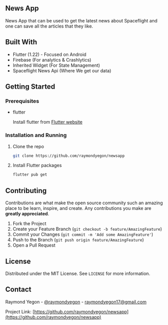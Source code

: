 ## **News App**

News App that can be used to get the latest news about Spaceflight and one can save all the articles that they like. 

## Built With
* Flutter (1.22) - Focused on Android
* Firebase (For analytics & Crashlytics)
* Inherited Widget (For State Management)
* Spaceflight News Api (Where We get our data)


## Getting Started
### Prerequisites
* flutter
  
  Install flutter from [Flutter website](https://flutter.dev)   

### Installation and Running
1. Clone the repo
   ```sh
   git clone https://github.com/raymondyegon/newsapp
   ```
2. Install Flutter packages
    ```sh
    flutter pub get
    ```


## Contributing

Contributions are what make the open source community such an amazing place to be learn, inspire, and create. Any contributions you make are **greatly appreciated**.

1. Fork the Project
2. Create your Feature Branch (`git checkout -b feature/AmazingFeature`)
3. Commit your Changes (`git commit -m 'Add some AmazingFeature'`)
4. Push to the Branch (`git push origin feature/AmazingFeature`)
5. Open a Pull Request

## License

Distributed under the MIT License. See `LICENSE` for more information.

## Contact

Raymond Yegon - [@raymondyegon](https://github.com/raymondyegon) - raymondyegon17@gmail.com

Project Link: [https://github.com/raymondyegon/newsapp](https://github.com/raymondyegon/newsapp)